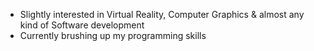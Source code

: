 - Slightly interested in Virtual Reality, Computer Graphics & almost any kind of Software development
- Currently brushing up my programming skills
